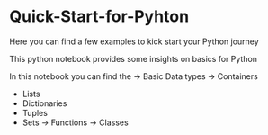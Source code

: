 # Quick-Start-for-Pyhton
Here you can find a few examples to kick start your Python journey

This python notebook provides some insights on basics for Python

In this notebook you can find the 
-> Basic Data types
-> Containers
   * Lists
   * Dictionaries
   * Tuples
   * Sets
-> Functions
-> Classes

